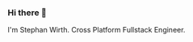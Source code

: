 ### Hi there 👋

I'm Stephan Wirth. 
Cross Platform Fullstack Engineer. 

<!-- 

[![Twitter Follow][twitter-image]](https://twitter.com/wirthaware)

- 🔭 I’m currently working on ...
- 📫 How to reach me: ...
- 🌱 I’m currently learning ...
- 👯 I’m looking to collaborate on ...
- 🤔 I’m looking for help with ...
- 💬 Ask me about ...
- 😄 Pronouns: ...
- ⚡ Fun fact: ...

-->
